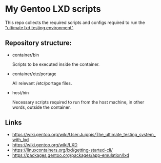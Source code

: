 # My Gentoo LXD scripts

This repo collects the required scripts and configs required to run the ["ultimate lxd testing environment"](https://wiki.gentoo.org/wiki/User:Juippis/The_ultimate_testing_system_with_lxd). 


## Repository structure:

* container/bin

   Scripts to be executed inside the container.

* container/etc/portage

   All relevant /etc/portage files.

* host/bin 

   Necessary scripts required to run from the host machine, in other words, outside the container.


## Links
* https://wiki.gentoo.org/wiki/User:Juippis/The_ultimate_testing_system_with_lxd
* https://wiki.gentoo.org/wiki/LXD
* https://linuxcontainers.org/lxd/getting-started-cli/
* https://packages.gentoo.org/packages/app-emulation/lxd

